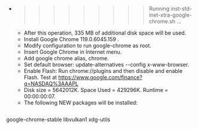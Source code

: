 * >>>>>>>>> Running inst-std-inet-xtra-google-chrome.sh ...
  * After this operation, 335 MB of additional disk space will be used.
  * Install Google Chrome 119.0.6045.159 .
  * Modify configuration to run google-chrome as root.
  * Insert Google Chrome in Internet menu.
  * Add google chrome alias, chrome.
  * Set default browser: update-alternatives --config x-www-browser.
  * Enable Flash: Run chrome://plugins and then disable and enable Flash. Test at https://www.google.com/finance?q=NASDAQ%3AAAPL
  * Disk size = 5642012K. Space Used = 429296K. Runtime = 00:00:00:07.
  * The following NEW packages will be installed:
  ```bash
google-chrome-stable libvulkan1 xdg-utils
  ```

